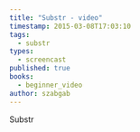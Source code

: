 ```yaml
---
title: "Substr - video"
timestamp: 2015-03-08T17:03:10
tags:
  - substr
types:
  - screencast
published: true
books:
  - beginner_video
author: szabgab
---
```



Substr


<slidecast file="beginner-perl/substr" youtube="OxQRAQk-nQk" />

